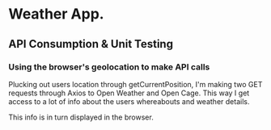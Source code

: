# Weather App. 
## API Consumption & Unit Testing

### Using the browser's geolocation to make API calls
Plucking out users location through getCurrentPosition, I'm making two GET requests through Axios to Open Weather and Open Cage. 
This way I get access to a lot of info about the users whereabouts and weather details. 

This info is in turn displayed in the browser.